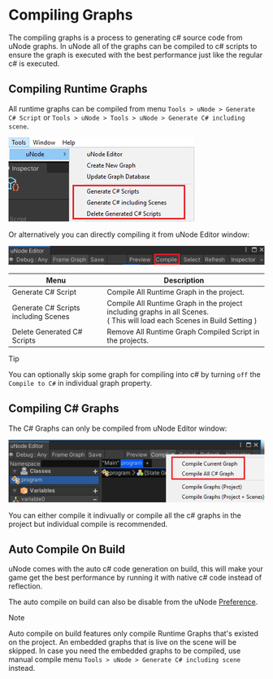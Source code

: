 # Compiling Graphs

The compiling graphs is a process to generating c# source code from uNode graphs.
In uNode all of the graphs can be compiled to c# scripts to ensure the graph is executed with the best performance just like the regular c# is executed.

## Compiling Runtime Graphs

All runtime graphs can be compiled from menu `Tools > uNode > Generate C# Script` or `Tools > uNode > Tools > uNode > Generate C# including scene`.

![](../../images/guide/graph_compile1.png)

Or alternatively you can directly compiling it from uNode Editor window:

![](../../images/guide/graph_compile.png)

|Menu  |Description  |
|---------|---------|
|Generate C# Script     |Compile All Runtime Graph in the project.         |
|Generate C# Scripts including Scenes     |Compile All Runtime Graph in the project including graphs in all Scenes.<br>( This will load each Scenes in Build Setting )         |
|Delete Generated C# Scripts     |Remove All Runtime Graph Compiled Script in the projects.         |

> [!TIP]
> You can optionally skip some graph for compiling into c# by turning `off` the `Compile to C#` in individual graph property.

## Compiling C# Graphs

The C# Graphs can only be compiled from uNode Editor window:

![](../../images/guide/graph_compile2.png)

You can either compile it indivually or compile all the c# graphs in the project but individual compile is recommended.

## Auto Compile On Build

uNode comes with the auto c# code generation on build, this will make your game get the best performance by running it with native c# code instead of reflection.

The auto compile on build can also be disable from the uNode [Preference](preferences.md).

> [!NOTE]
> Auto compile on build features only compile Runtime Graphs that's existed on the project.
> An embedded graphs that is live on the scene will be skipped. In case you need the embedded graphs to be compiled, use manual compile menu `Tools > uNode > Generate C# including scene` instead.